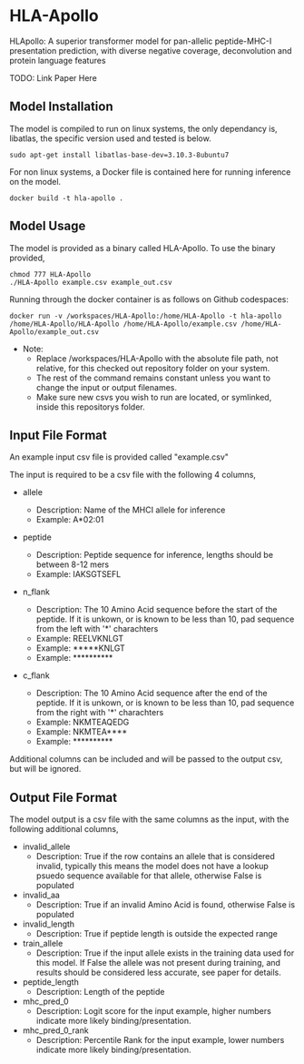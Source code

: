 # HLA-Apollo
HLApollo: A superior transformer model for pan-allelic peptide-MHC-I presentation prediction, with diverse negative coverage, deconvolution and protein language features

TODO: Link Paper Here



## Model Installation
The model is compiled to run on linux systems, the only dependancy is, libatlas, the specific version used and tested is below.
```
sudo apt-get install libatlas-base-dev=3.10.3-8ubuntu7
```

For non linux systems, a Docker file is contained here for running inference on the model.

```
docker build -t hla-apollo .

```


## Model Usage
The model is provided as a binary called HLA-Apollo.  To use the binary provided,

```
chmod 777 HLA-Apollo
./HLA-Apollo example.csv example_out.csv
```

Running through the docker container is as follows on  Github codespaces:
```
docker run -v /workspaces/HLA-Apollo:/home/HLA-Apollo -t hla-apollo /home/HLA-Apollo/HLA-Apollo /home/HLA-Apollo/example.csv /home/HLA-Apollo/example_out.csv
```
- Note:
  - Replace /workspaces/HLA-Apollo with the absolute file path, not relative, for this checked out repository folder on your system.
  - The rest of the command remains constant unless you want to change the input or output filenames.
  - Make sure new csvs you wish to run are located, or symlinked, inside this repositorys folder. 


## Input File Format
An example input csv file is provided called "example.csv"

The input is required to be a csv file with the following 4 columns,

- allele
    - Description: Name of the MHCI allele for inference
    - Example: A*02:01

- peptide
    - Description: Peptide sequence for inference, lengths should be between 8-12 mers
    - Example: IAKSGTSEFL

- n_flank
    - Description: The 10 Amino Acid sequence before the start of the peptide.  If it is unkown, or is known to be less than 10, pad sequence from the left with '*' charachters
    - Example: REELVKNLGT
    - Example: *****KNLGT
    - Example: **********

- c_flank
    - Description: The 10 Amino Acid sequence after the end of the peptide.  If it is unkown, or is known to be less than 10, pad sequence from the right with '*' charachters
    - Example: NKMTEAQEDG
    - Example: NKMTEA****
    - Example: **********


Additional columns can be included and will be passed to the output csv, but will be ignored.

## Output File Format

The model output is a csv file with the same columns as the input, with the following additional columns,
- invalid_allele
    - Description: True if the row contains an allele that is considered invalid, typically this means the model does not have a lookup psuedo sequence available for that allele, otherwise False is populated
- invalid_aa
    - Description: True if an invalid Amino Acid is found, otherwise False is populated
- invalid_length
    - Description: True if peptide length is outside the expected range
- train_allele
    - Description: True if the input allele exists in the training data used for this model.  If False the allele was not present during training, and results should be considered less accurate, see paper for details.
- peptide_length
    - Description: Length of the peptide
- mhc_pred_0
    - Description: Logit score for the input example, higher numbers indicate more likely binding/presentation.
- mhc_pred_0_rank
    - Description: Percentile Rank for the input example, lower numbers indicate more likely binding/presentation.


